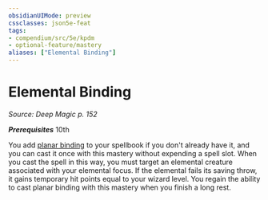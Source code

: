 ```yaml
---
obsidianUIMode: preview
cssclasses: json5e-feat
tags:
- compendium/src/5e/kpdm
- optional-feature/mastery
aliases: ["Elemental Binding"]
---
```

# Elemental Binding
*Source: Deep Magic p. 152*  

***Prerequisites*** 10th

You add [planar binding](compendium/spells/planar-binding.md) to your spellbook if you don't already have it, and you can cast it once with this mastery without expending a spell slot. When you cast the spell in this way, you must target an elemental creature associated with your elemental focus. If the elemental fails its saving throw, it gains temporary hit points equal to your wizard level. You regain the ability to cast planar binding with this mastery when you finish a long rest.